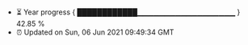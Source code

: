 - ⏳ Year progress { ████████████▁▁▁▁▁▁▁▁▁▁▁▁▁▁▁▁▁▁ } 42.85 %
- ⏰ Updated on Sun, 06 Jun 2021 09:49:34 GMT

